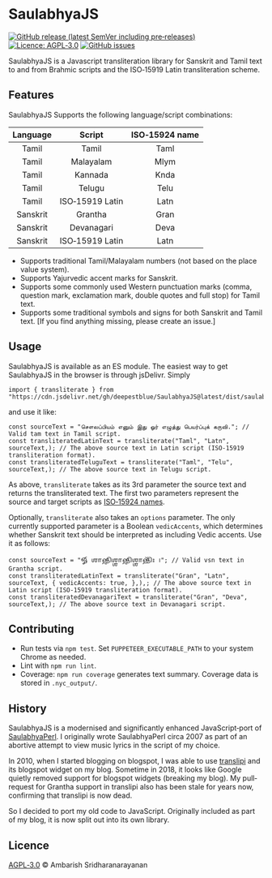 # SaulabhyaJS

[![GitHub release (latest SemVer including pre‐releases)](https://img.shields.io/github/v/release/deepestblue/SaulabhyaJS?include_prereleases&sort=semver&style=for-the-badge)](https://github.com/deepestblue/SaulabhyaJS/releases) [![Licence: AGPL‐3.0](https://img.shields.io/github/license/deepestblue/SaulabhyaJS?label=LICENCE&style=for-the-badge)](https://www.gnu.org/licenses/agpl-3.0.en.html) [![GitHub issues](https://img.shields.io/github/issues/deepestblue/SaulabhyaJS?style=for-the-badge)](https://github.com/deepestblue/SaulabhyaJS/issues)

SaulabhyaJS is a Javascript transliteration library for Sanskrit and Tamil text to and from Brahmic scripts and the ISO‐15919 Latin transliteration scheme.

## Features

SaulabhyaJS Supports the following language/script combinations:

| Language |      Script     | ISO‐15924 name |
|:--------:|:---------------:|:--------------:|
|   Tamil  |      Tamil      |      Taml      |
|   Tamil  |    Malayalam    |      Mlym      |
|   Tamil  |     Kannada     |      Knda      |
|   Tamil  |      Telugu     |      Telu      |
|   Tamil  | ISO‐15919 Latin |      Latn      |
| Sanskrit |     Grantha     |      Gran      |
| Sanskrit |    Devanagari   |      Deva      |
| Sanskrit | ISO‐15919 Latin |      Latn      |

* Supports traditional Tamil/Malayalam numbers (not based on the place value system).
* Supports Yajurvedic accent marks for Sanskrit.
* Supports some commonly used Western punctuation marks (comma, question mark, exclamation mark, double quotes and full stop) for Tamil text.
* Supports some traditional symbols and signs for both Sanskrit and Tamil text. [If you find anything missing, please create an issue.]

## Usage

SaulabhyaJS is available as an ES module. The easiest way to get SaulabhyaJS in the browser is through jsDelivr. Simply

    import { transliterate } from "https://cdn.jsdelivr.net/gh/deepestblue/SaulabhyaJS@latest/dist/saulabhya.min.js";

and use it like:

    const sourceText = "சௌலப்பியம் எனும் இது ஓர் எழுத்து பெயர்ப்புக் கருவி."; // Valid tam text in Tamil script.
    const transliteratedLatinText = transliterate("Taml", "Latn", sourceText,); // The above source text in Latin script (ISO‐15919 transliteration format).
    const transliteratedTeluguText = transliterate("Taml", "Telu", sourceText,); // The above source text in Telugu script.

As above, `transliterate` takes as its 3rd parameter the source text and returns the transliterated text. The first two parameters represent the source and target scripts as [ISO‐15924 names](https://en.wikipedia.org/wiki/ISO_15924).

Optionally, `transliterate` also takes an `options` parameter. The only currently supported parameter is a Boolean `vedicAccents`, which determines whether Sanskrit text should be interpreted as including Vedic accents. Use it as follows:

    const sourceText = "𑍐 𑌶𑌾𑌨𑍍𑌤𑌿॒𑌶𑍍𑌶𑌾𑌨𑍍𑌤𑌿॒𑌶𑍍𑌶𑌾𑌨𑍍𑌤𑌿᳴𑌃 ।"; // Valid vsn text in Grantha script.
    const transliteratedLatinText = transliterate("Gran", "Latn", sourceText, { vedicAccents: true, },),; // The above source text in Latin script (ISO‐15919 transliteration format).
    const transliteratedDevanagariText = transliterate("Gran", "Deva", sourceText,); // The above source text in Devanagari script.

## Contributing

* Run tests via `npm test`. Set `PUPPETEER_EXECUTABLE_PATH` to your system Chrome as needed.
* Lint with `npm run lint`.
* Coverage: `npm run coverage` generates text summary. Coverage data is stored in `.nyc_output/`.

## History

SaulabhyaJS is a modernised and significantly enhanced JavaScript‐port of [SaulabhyaPerl](https://github.com/deepestblue/SaulabhyaPerl). I originally wrote SaulabhyaPerl circa 2007 as part of an abortive attempt to view music lyrics in the script of my choice.

In 2010, when I started blogging on blogspot, I was able to use [translipi](https://github.com/srikanthsubra/translipi) and its blogspot widget on my blog. Sometime in 2018, it looks like Google quietly removed support for blogspot widgets (breaking my blog). My pull‐request for Grantha support in translipi also has been stale for years now, confirming that translipi is now dead.

So I decided to port my old code to JavaScript. Originally included as part of my blog, it is now split out into its own library.

## Licence

[AGPL‐3.0](https://www.gnu.org/licenses/agpl-3.0.en.html) © Ambarish Sridharanarayanan
